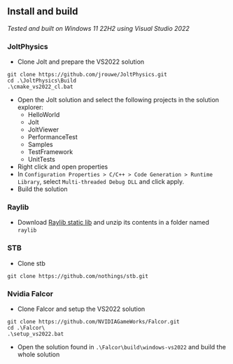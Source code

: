 ## Install and build
*Tested and built on Windows 11 22H2 using Visual Studio 2022*

### JoltPhysics
- Clone Jolt and prepare the VS2022 solution
```
git clone https://github.com/jrouwe/JoltPhysics.git
cd .\JoltPhysics\Build
.\cmake_vs2022_cl.bat
```
- Open the Jolt solution and select the following projects in the solution explorer:
    - HelloWorld
    - Jolt
    - JoltViewer
    - PerformanceTest
    - Samples
    - TestFramework
    - UnitTests
- Right click and open properties
- In `Configuration Properties > C/C++ > Code Generation > Runtime Library`, select `Multi-threaded Debug DLL` and click apply.
- Build the solution

### Raylib
- Download [Raylib static lib](https://github.com/raysan5/raylib/releases/download/4.5.0/raylib-4.5.0_win64_msvc16.zip) and unzip its contents in a folder named `raylib`

### STB
- Clone stb
```
git clone https://github.com/nothings/stb.git
```

### Nvidia Falcor
- Clone Falcor and setup the VS2022 solution
```
git clone https://github.com/NVIDIAGameWorks/Falcor.git
cd .\Falcor\
.\setup_vs2022.bat
```
- Open the solution found in `.\Falcor\build\windows-vs2022` and build the whole solution

